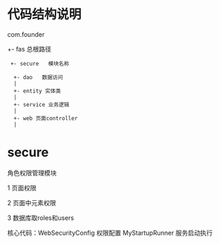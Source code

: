 # 代码结构说明
com.founder

  +- fas 总根路径
  
   	 +- secure   模块名称
    
      +- dao   数据访问
      |
      +- entity 实体类
      |
      +- service 业务逻辑
      | 
      +- web 页面controller
      |

# secure
角色权限管理模块

1 页面权限

2 页面中元素权限

3 数据库取roles和users

核心代码：WebSecurityConfig 权限配置      MyStartupRunner 服务启动执行